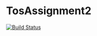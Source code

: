 # TosAssignment2
[![Build Status](https://travis-ci.com/Emanuele999-it/TosAssignment2.svg?branch=main)](https://travis-ci.com/Emanuele999-it/TosAssignment2)

